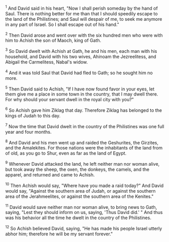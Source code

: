 <sup>1</sup> 
And David said in his heart, "Now I shall perish someday by the hand of Saul. There is nothing better for me than that I should speedily escape to the land of the Philistines; and Saul will despair of me, to seek me anymore in any part of Israel. So I shall escape out of his hand." 

<sup>2</sup> 
Then David arose and went over with the six hundred men who were with him to Achish the son of Maoch, king of Gath. 

<sup>3</sup> 
So David dwelt with Achish at Gath, he and his men, each man with his household, and David with his two wives, Ahinoam the Jezreelitess, and Abigail the Carmelitess, Nabal's widow. 

<sup>4</sup> 
And it was told Saul that David had fled to Gath; so he sought him no more. 

<sup>5</sup> 
Then David said to Achish, "If I have now found favor in your eyes, let them give me a place in some town in the country, that I may dwell there. For why should your servant dwell in the royal city with you?" 

<sup>6</sup> 
So Achish gave him Ziklag that day. Therefore Ziklag has belonged to the kings of Judah to this day. 

<sup>7</sup> 
Now the time that David dwelt in the country of the Philistines was one full year and four months. 

<sup>8</sup> 
And David and his men went up and raided the Geshurites, the Girzites, and the Amalekites. For those nations were the inhabitants of the land from of old, as you go to Shur, even as far as the land of Egypt. 

<sup>9</sup> 
Whenever David attacked the land, he left neither man nor woman alive, but took away the sheep, the oxen, the donkeys, the camels, and the apparel, and returned and came to Achish. 

<sup>10</sup> 
Then Achish would say, "Where have you made a raid today?" And David would say, "Against the southern area of Judah, or against the southern area of the Jerahmeelites, or against the southern area of the Kenites." 

<sup>11</sup> 
David would save neither man nor woman alive, to bring news to Gath, saying, "Lest they should inform on us, saying, 'Thus David did.' " And thus was his behavior all the time he dwelt in the country of the Philistines. 

<sup>12</sup> 
So Achish believed David, saying, "He has made his people Israel utterly abhor him; therefore he will be my servant forever."